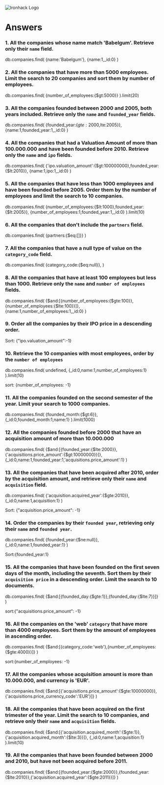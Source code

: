 ![Ironhack Logo](https://i.imgur.com/1QgrNNw.png)

# Answers

### 1. All the companies whose name match 'Babelgum'. Retrieve only their `name` field.

db.companies.find(
  {name:'Babelgum'},
  {name:1,_id:0}
)

### 2. All the companies that have more than 5000 employees. Limit the search to 20 companies and sort them by **number of employees**.

db.companies.find(
  {number_of_employees:{$gt:5000}}
).limit(20)

### 3. All the companies founded between 2000 and 2005, both years included. Retrieve only the `name` and `founded_year` fields.

db.companies.find(
  {founded_year:{$gte:2000,$lte:2005}},
  {name:1,founded_year:1,_id:0}
)
### 4. All the companies that had a Valuation Amount of more than 100.000.000 and have been founded before 2010. Retrieve only the `name` and `ipo` fields.

db.companies.find(
  {'ipo.valuation_amount':{$gt:100000000},founded_year:{$lt:2010}},
  {name:1,ipo:1,_id:0}
)

### 5. All the companies that have less than 1000 employees and have been founded before 2005. Order them by the number of employees and limit the search to 10 companies.

db.companies.find(
  {number_of_employees:{$lt:1000},founded_year:{$lt:2005}},
  {number_of_employees:1,founded_year:1,_id:0}
).limit(10)

### 6. All the companies that don't include the `partners` field.

db.companies.find(
  {partners:{$eq:[]}}
)

### 7. All the companies that have a null type of value on the `category_code` field.

db.companies.find(
  {category_code:{$eq:null}},
)

### 8. All the companies that have at least 100 employees but less than 1000. Retrieve only the `name` and `number of employees` fields.

db.companies.find(
  {$and:[{number_of_employees:{$gte:100}},{number_of_employees:{$lte:100}}]},
  {name:1,number_of_employees:1,_id:0}
)

### 9. Order all the companies by their IPO price in a descending order.

Sort: {"ipo.valuation_amount":-1}

### 10. Retrieve the 10 companies with most employees, order by the `number of employees`

db.companies.find(
  undefined,
  {_id:0,name:1,number_of_employees:1}
).limit(10)

sort: {number_of_employees: -1}

### 11. All the companies founded on the second semester of the year. Limit your search to 1000 companies.

db.companies.find(
  {founded_month:{$gt:6}},
  {_id:0,founded_month:1,name:1}
).limit(1000)

### 12. All the companies founded before 2000 that have an acquisition amount of more than 10.000.000

db.companies.find(
  {$and:[{founded_year:{$lte:2000}},{'acquisitions.price_amount':{$gt:10000000}}]},
  {_id:0,name:1,founded_year:1,'acquisitions.price_amount':1}
)

### 13. All the companies that have been acquired after 2010, order by the acquisition amount, and retrieve only their `name` and `acquisition` field.

db.companies.find(
  {'acquisition.acquired_year':{$gte:2010}},
  {_id:0,name:1,acquisition:1}
)

Sort: {"acquisition.price_amount": -1}


### 14. Order the companies by their `founded year`, retrieving only their `name` and `founded year`.

db.companies.find(
  {founded_year:{$ne:null}},
  {_id:0,name:1,founded_year:1}
)

Sort:{founded_year:1}

### 15. All the companies that have been founded on the first seven days of the month, including the seventh. Sort them by their `acquisition price` in a descending order. Limit the search to 10 documents.

db.companies.find(
  {$and:[{founded_day:{$gte:1}},{founded_day:{$lte:7}}]}
)

sort:{"acquisitions.price_amount": -1}

### 16. All the companies on the 'web' `category` that have more than 4000 employees. Sort them by the amount of employees in ascending order.

db.companies.find(
  {$and:[{category_code:'web'},{number_of_employees:{$gte:4000}}]}
)

sort:{number_of_employees: -1}

### 17. All the companies whose acquisition amount is more than 10.000.000, and currency is 'EUR'.

db.companies.find(
  {$and:[{'acquisitions.price_amount':{$gte:10000000}},{'acquisitions.price_currency_code':'EUR'}]}
)

### 18. All the companies that have been acquired on the first trimester of the year. Limit the search to 10 companies, and retrieve only their `name` and `acquisition` fields.

db.companies.find(
  {$and:[{'acquisition.acquired_month':{$gte:1}},{'acquisition.acquired_month':{$lte:3}}]},
  {_id:0,name:1,acquisition:1}
).limit(10)


### 19. All the companies that have been founded between 2000 and 2010, but have not been acquired before 2011.

db.companies.find(
  {$and:[{founded_year:{$gte:2000}},{founded_year:{$lte:2010}},{'acquisition.acquired_year':{$gte:2011}}]}
)
